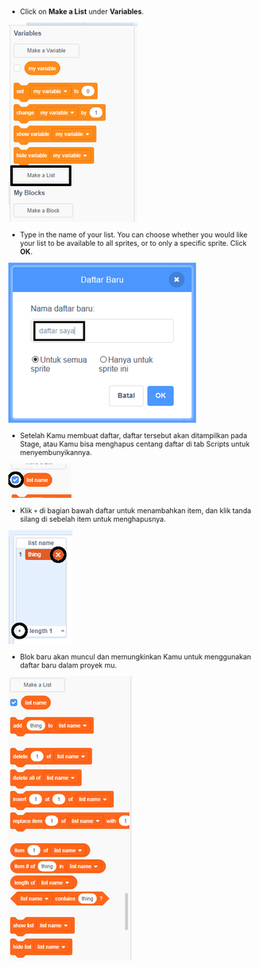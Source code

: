 + Click on **Make a List** under **Variables**.

![Membuat sebuah daftar](images/make-a-list-annotated.png)

+ Type in the name of your list. You can choose whether you would like your list to be available to all sprites, or to only a specific sprite. Click **OK**.

![List name](images/list-name-annotated.png)

+ Setelah Kamu membuat daftar, daftar tersebut akan ditampilkan pada Stage, atau Kamu bisa menghapus centang daftar di tab Scripts untuk menyembunyikannya.

![Tampilkan / sembunyikan daftar](images/list-show-hide-annotated.png)

+ Klik `+` di bagian bawah daftar untuk menambahkan item, dan klik tanda silang di sebelah item untuk menghapusnya.

![List show/hide](images/list-add-delete-annotated.png)

+ Blok baru akan muncul dan memungkinkan Kamu untuk menggunakan daftar baru dalam proyek mu.

![List blocks](images/list-blocks.png)